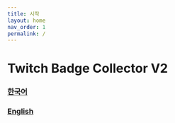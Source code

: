 ```yaml
---
title: 시작
layout: home
nav_order: 1
permalink: /
---
```


# Twitch Badge Collector V2

### [한국어](/korean)
### [English](/english)
